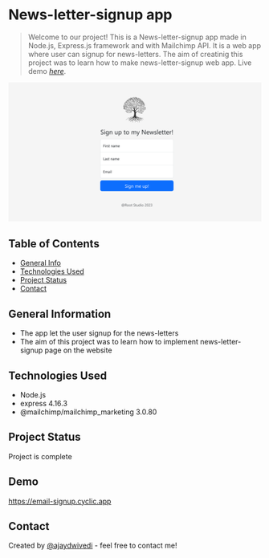 # News-letter-signup app
> Welcome to our project! This is a News-letter-signup app made in Node.js, Express.js framework and with Mailchimp API. It is a web app where user can signup for news-letters. The aim of creatinig this project was to learn how to make news-letter-signup web app.
> Live demo [_here_](https://email-signup.cyclic.app). <!-- If you have the project hosted somewhere, include the link here. -->

![App Screenshot](https://raw.githubusercontent.com/Ajaydwivedi2/Email-sign-up-app/master/public/Images/signup%20page.png)

## Table of Contents
* [General Info](#general-information)
* [Technologies Used](#technologies-used)
* [Project Status](#project-status)
* [Contact](#contact)


## General Information
- The app let the user signup for the news-letters
- The aim of this project was to learn how to implement news-letter-signup page on the website


## Technologies Used
- Node.js
- express 4.16.3
- @mailchimp/mailchimp_marketing 3.0.80

## Project Status
Project is complete

## Demo

https://email-signup.cyclic.app

## Contact
Created by [@ajaydwivedi](https://github.com/Ajaydwivedi2) - feel free to contact me!
